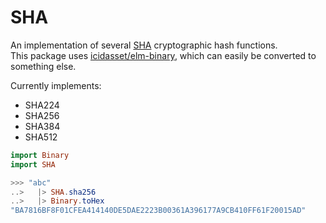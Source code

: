 # SHA

An implementation of several [SHA](https://en.wikipedia.org/wiki/Secure_Hash_Algorithms) cryptographic hash functions.  
This package uses [icidasset/elm-binary](https://package.elm-lang.org/packages/icidasset/elm-binary/latest/), which can easily be converted to something else.

Currently implements:
- SHA224
- SHA256
- SHA384
- SHA512

```elm
import Binary
import SHA

>>> "abc"
..>   |> SHA.sha256
..>   |> Binary.toHex
"BA7816BF8F01CFEA414140DE5DAE2223B00361A396177A9CB410FF61F20015AD"
```
